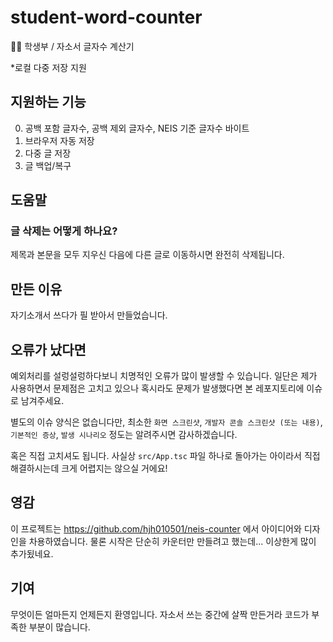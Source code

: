 # student-word-counter
🧑‍🎓 학생부 / 자소서 글자수 계산기

*로컬 다중 저장 지원

## 지원하는 기능
0. 공백 포함 글자수, 공백 제외 글자수, NEIS 기준 글자수 바이트
1. 브라우저 자동 저장
2. 다중 글 저장
3. 글 백업/복구

## 도움말
### 글 삭제는 어떻게 하나요?
제목과 본문을 모두 지우신 다음에 다른 글로 이동하시면 완전히 삭제됩니다.

## 만든 이유
자기소개서 쓰다가 필 받아서 만들었습니다.

## 오류가 났다면
예외처리를 설렁설렁하다보니 치명적인 오류가 많이 발생할 수 있습니다. 일단은 제가 사용하면서 문제점은 고치고 있으나 혹시라도 문제가 발생했다면 본 레포지토리에 이슈로 남겨주세요.

별도의 이슈 양식은 없습니다만, 최소한 `화면 스크린샷`, `개발자 콘솔 스크린샷 (또는 내용)`, `기본적인 증상`, `발생 시나리오` 정도는 알려주시면 감사하겠습니다.

혹은 직접 고치셔도 됩니다. 사실상 `src/App.tsc` 파일 하나로 돌아가는 아이라서 직접 해결하시는데 크게 어렵지는 않으실 거에요!

## 영감
이 프로젝트는 https://github.com/hjh010501/neis-counter 에서 아이디어와 디자인을 차용하였습니다. 물론 시작은 단순히 카운터만 만들려고 했는데... 이상한게 많이 추가됬네요.

## 기여
무엇이든 얼마든지 언제든지 환영입니다. 자소서 쓰는 중간에 살짝 만든거라 코드가 부족한 부분이 많습니다.
